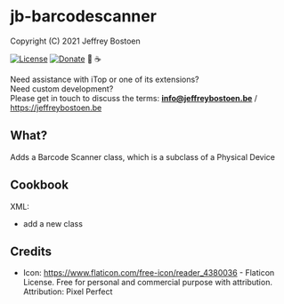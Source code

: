 # jb-barcodescanner

Copyright (C) 2021 Jeffrey Bostoen

[![License](https://img.shields.io/github/license/jbostoen/iTop-custom-extensions)](https://github.com/jbostoen/iTop-custom-extensions/blob/master/license.md)
[![Donate](https://img.shields.io/badge/Donate-PayPal-green.svg)](https://www.paypal.me/jbostoen)
🍻 ☕

Need assistance with iTop or one of its extensions?  
Need custom development?  
Please get in touch to discuss the terms: **info@jeffreybostoen.be** / https://jeffreybostoen.be

## What?

Adds a Barcode Scanner class, which is a subclass of a Physical Device

## Cookbook

XML:
* add a new class

## Credits
* Icon: https://www.flaticon.com/free-icon/reader_4380036 - Flaticon License. Free for personal and commercial purpose with attribution. Attribution: Pixel Perfect
